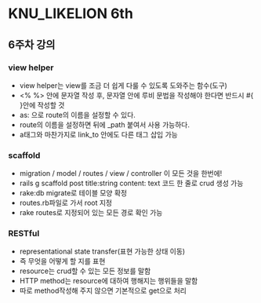 # KNU_LIKELION 6th 
## 6주차 강의

### view helper 
* view helper는 view를 조금 더 쉽게 다룰 수 있도록 도와주는 함수(도구)
* <% %> 안에 문자열 작성 후, 문자열 안에 루비 문법을 작성해야 한다면 반드시 #{ }안에 작성할 것
* as: 으로 route의 이름을 설정할 수 있다.
* route의 이름을 설정하면 뒤에 _path 붙여서 사용 가능하다.
* a태그와 마찬가지로 link_to 안에도 다른 태그 삽입 가능

### scaffold 
* migration / model / routes / view / controller 이 모든 것을 한번에!
* rails g scaffold post title:string content: text 코드 한 줄로 crud 생성 가능
* rake:db migrate로 테이블 모양 확정
* routes.rb파일로 가서 root 지정
* rake routes로 지정되어 있는 모든 경로 확인 가능

### RESTful
* representational state transfer(표현 가능한 상태 이동)
* 즉 무엇을 어떻게 할 지를 표현
* resource는 crud할 수 있는 모든 정보를 말함
* HTTP method는 resource에 대하여 행해지는 행위들을 말함
* 따로 method작성해 주지 않으면 기본적으로 get으로 처리
